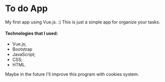 # To do App
My first app using Vue.js. :)
This is just a simple app for organize your tasks.
#### Technologies that I used:
- Vue.js;
- Bootstrap
- JavaScript;
- CSS;
- HTML.

Maybe in the future I'll improve this program with cookies system.